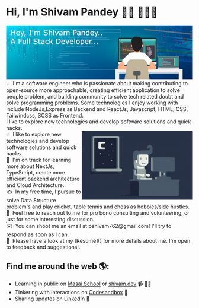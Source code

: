 # Hi, I'm Shivam Pandey 👋🏾 👩🏾‍💻

<img src="./assets/githubreadme.jpg" alt="banner that says Shivam Pandey - software engineer and community organizer alongside a cartoon illustration of Shivam Pandey">
💡 &nbsp;I'm a software engineer who is passionate about making contributing to open-source more approachable, creating efficient application to solve people problem, and building community to solve tech related doubt and solve programming problems. Some technologies I enjoy working with include NodeJs,Express as Backend and ReactJs, Javascript, HTML, CSS, Tailwindcss, SCSS as Frontend.<br/>
I like to explore new technologies and develop software solutions and quick hacks.<br/>
<img alt="Night Coding" src="./assets/Night-Coding.gif" align="right"/>
💡 &nbsp;I like to explore new technologies and develop software solutions and quick hacks.<br/>
🌱 &nbsp;I'm on track for learning more about NextJs, TypeScript, create more efficient backend architecture and Cloud Architecture.<br/>
✍️ &nbsp;In my free time, I pursue to solve Data Structure problem's and play cricket, table tennis and chess as hobbies/side hustles.<br/>
💬 &nbsp;Feel free to reach out to me for pro bono consulting and volunteering, or just for some interesting discussion.<br/>
✉️ &nbsp;You can shoot me an email at pshivam762@gmail.com! I'll try to respond as soon as I can.<br/>
📄 &nbsp;Please have a look at my [Résumé]() for more details about me. I'm open to feedback and suggestions!.<br/>



## Find me around the web 🌎: <a href="https://github.com/ShivCodeP"></a>
- Learning in public on <a href="https://masaischool.com">Masai School</a> or <a href="https://www.monica.dev">shivam.dev</a> 📹 ✍🏾
- Tinkering with interactions on <a href="https://codesandbox.io/u/ShivCodeP">Codesandbox</a> 🏓
- Sharing updates on <a href="https://www.linkedin.com/in/shivamadityapandey/">LinkedIn</a> 💼